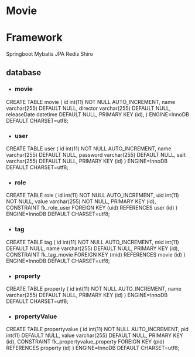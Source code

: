 # Movie
# Framework
Springboot Mybatis JPA Redis Shiro 

## database
- ### movie
CREATE TABLE movie (
  id int(11) NOT NULL AUTO_INCREMENT,
  name varchar(255) DEFAULT NULL,
  director varchar(255) DEFAULT NULL,
  releaseDate datetime DEFAULT NULL,
  PRIMARY KEY (id),
) ENGINE=InnoDB  DEFAULT CHARSET=utf8;

- ### user
CREATE TABLE user (
  id int(11) NOT NULL AUTO_INCREMENT,
  name varchar(255) DEFAULT NULL,
  password varchar(255) DEFAULT NULL,
  salt varchar(255) DEFAULT NULL,
  PRIMARY KEY (id)
) ENGINE=InnoDB DEFAULT CHARSET=utf8;
- ### role
CREATE TABLE role (
  id int(11) NOT NULL AUTO_INCREMENT,
  uid int(11) NOT NULL,
  value varchar(255) NOT NULL,
  PRIMARY KEY (id),
  CONSTRAINT fk_role_user FOREIGN KEY (uid) REFERENCES user (id)
) ENGINE=InnoDB DEFAULT CHARSET=utf8;

- ### tag
CREATE TABLE tag (
  id int(11) NOT NULL AUTO_INCREMENT,
  mid int(11) DEFAULT NULL,
  name varchar(255) DEFAULT NULL,
  PRIMARY KEY (id),
  CONSTRAINT fk_tag_movie FOREIGN KEY (mid) REFERENCES movie (id)
) ENGINE=InnoDB  DEFAULT CHARSET=utf8;

- ### property
CREATE TABLE property (
  id int(11) NOT NULL AUTO_INCREMENT,
  name varchar(255) DEFAULT NULL,
  PRIMARY KEY (id)
) ENGINE=InnoDB  DEFAULT CHARSET=utf8;

- ### propertyValue
CREATE TABLE propertyvalue (
  id int(11) NOT NULL AUTO_INCREMENT,
  pid int(11) DEFAULT NULL,
  value varchar(255) DEFAULT NULL,
  PRIMARY KEY (id),
  CONSTRAINT fk_propertyvalue_property FOREIGN KEY (pid) REFERENCES property (id)
) ENGINE=InnoDB DEFAULT CHARSET=utf8;
